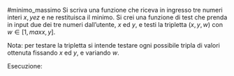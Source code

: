 #minimo_massimo 
Si scriva una funzione che riceva in ingresso tre numeri interi $x, y e z$ e ne restituisca il minimo. Si crei una funzione di test che prenda in input due dei tre numeri dall’utente, $x$ ed $y$, e testi la tripletta $(x, y, w)$ con $w ∈ [1, max{x, y}]$.

Nota: per testare la tripletta si intende testare ogni possibile tripla di valori ottenuta fissando $x$ ed $y$, e variando $w$.

Esecuzione:
```c

```
